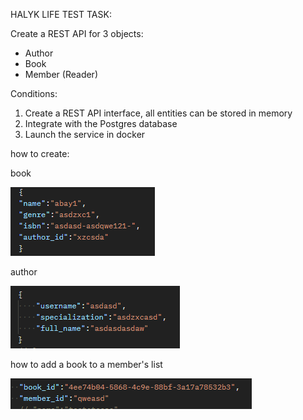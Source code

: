 HALYK LIFE TEST TASK:

Create a REST API for 3 objects:
- Author
- Book
- Member (Reader)

 Conditions:
1. Create a REST API interface, all entities can be stored in memory
2. Integrate with the Postgres database
3. Launch the service in docker

how to create:

book

![img.png](img/img.png)

author

![img_1.png](img/img_1.png)

how to add a book to a member's list

![img_2.png](img/img_2.png)


